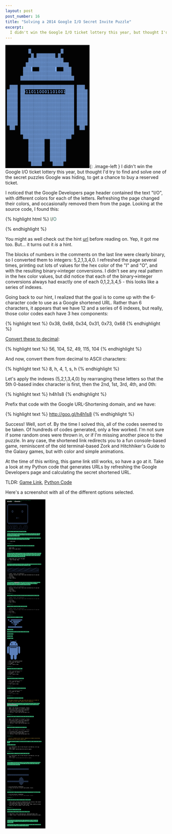 ```yaml
---
layout: post
post_number: 16
title: "Solving a 2014 Google I/O Secret Invite Puzzle"
excerpt:
  I didn't win the Google I/O ticket lottery this year, but thought I'd try to find and solve one of the secret puzzles Google was hiding, to get a chance to buy a reserved ticket.
---
```


![Android logo](/assets/posts/16/Android.png){: .image-left }
I didn't win the Google I/O ticket lottery this year, but thought I'd try to find and solve one of the 
secret puzzles Google was hiding, to get a chance to buy a reserved ticket.

I noticed that the Google Developers page header contained the text "I/O", with different colors 
for each of the letters. Refreshing the page changed their colors, and occasionally removed them
from the page. Looking at the source code, I found this:

{% highlight html %}
<span style="color: #386834">I</span>/<span style="color: #317368">O</span>
<!-- Still need a hint? http://goo.gl/Eypmp -->
</li><!-- 110101 110010 110001 110011 110100 110000  -->
{% endhighlight %}

You might as well check out the hint [url](http://goo.gl/Eypmp) before reading on. Yep, it got me too. 
But... it turns out it *is* a hint.

The blocks of numbers in the comments on the last line were clearly binary, so I converted them to 
integers: 5,2,1,3,4,0. I refreshed the page several times, printing out lots of values for the hex color 
of the "I" and "O", and with the resulting binary->integer conversions. I didn't see any real pattern in 
the hex color values, but did notice that each of the binary->integer conversions always had exactly one 
of each 0,1,2,3,4,5 - this looks like a series of indexes.

Going back to our hint, I realized that the goal is to come up with the 6-character code to use as a 
Google shortened URL. Rather than 6 characters, it appears that we have 12 and a series of 6 indexes, 
but really, those color codes each have 3 hex components:

{% highlight text %}
0x38, 0x68, 0x34, 0x31, 0x73, 0x68
{% endhighlight %}

[Convert these to decimal](https://www.mathsisfun.com/binary-decimal-hexadecimal-converter.html):

{% highlight text %}
56, 104, 52, 49, 115, 104
{% endhighlight %}

And now, convert them from decimal to ASCII characters:

{% highlight text %}
8, h, 4, 1, s, h
{% endhighlight %}

Let's apply the indexes (5,2,1,3,4,0) by rearranging these letters so that the 5th 0-based index character is 
first, then the 2nd, 1st, 3rd, 4th, and 0th:

{% highlight text %}
h4h1s8
{% endhighlight %}

Prefix that code with the Google URL-Shortening domain, and we have: 

{% highlight text %}
http://goo.gl/h4h1s8
{% endhighlight %}

Success! Well, sort of. By the time I solved this, all of the codes seemed to be taken. Of hundreds of codes 
generated, only a few worked. I'm not sure if some random ones were thrown in, or if I'm missing another piece 
to the puzzle. In any case, the shortened link redirects you to a fun console-based game, reminiscent of the 
old terminal-based Zork and Hitchhiker's Guide to the Galaxy games, but with color and simple animations. 

At the time of this writing, this game link still works, so have a go at it.  Take a look at my Python code 
that generates URLs by refreshing the Google Developers page and calculating the secret shortened URL.

TLDR: [Game Link](http://goo.gl/h4h1s8), [Python Code](https://gist.github.com/wblakecaldwell/11203637)

Here's a screenshot with all of the different options selected.

![Google I/O Game](/assets/posts/16/Google_IO_Puzzle_Screenshots.png)
